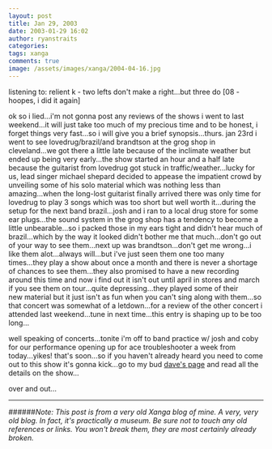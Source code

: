 ```yaml
---
layout: post
title: Jan 29, 2003
date: 2003-01-29 16:02
author: ryanstraits
categories:
tags: xanga
comments: true
image: /assets/images/xanga/2004-04-16.jpg
---
```

listening to: relient k - two lefts don't make a right...but three do [08 - hoopes, i did it again]

<!-- break -->

ok so i lied...i'm not gonna post any reviews of the shows i went to last weekend...it will just take too much of my precious time and to be honest, i forget things very fast...so i will give you a brief synopsis...thurs. jan 23rd i went to see lovedrug/brazil/and brandtson at the grog shop in cleveland...we got there a little late because of the inclimate weather but ended up being very early...the show started an hour and a half late because the guitarist from lovedrug got stuck in traffic/weather...lucky for us, lead singer michael shepard decided to appease the impatient crowd by unveiling some of his solo material which was nothing less than amazing...when the long-lost guitarist finally arrived there was only time for lovedrug to play 3 songs which was too short but well worth it...during the setup for the next band brazil...josh and i ran to a local drug store for some ear plugs...the sound system in the grog shop has a tendency to become a little unbearable...so i packed those in my ears tight and didn't hear much of brazil...which by the way it looked didn't bother me that much...don't go out of your way to see them...next up was brandtson...don't get me wrong...i like them alot...always will...but i've just seen them one too many times...they play a show about once a month and there is never a shortage of chances to see them...they also promised to have a new recording around this time and now i find out it isn't out until april in stores and march if you see them on tour...quite depressing...they played some of their new material but it just isn't as fun when you can't sing along with them...so that concert was somewhat of a letdown...for a review of the other concert i attended last weekend...tune in next time...this entry is shaping up to be too long...

well speaking of concerts...tonite i'm off to band practice w/ josh and coby for our performance opening up for ace troubleshooter a week from today...yikes! that's soon...so if you haven't already heard you need to come out to this show it's gonna kick...go to my bud <a href="http://www.xanga.com/dreamerswell" target="_blank">dave's page</a> and read all the details on the show...

over and out...

---

######*Note: This post is from a very old Xanga blog of mine. A very, very old blog. In fact, it's practically a museum. Be sure not to touch any old references or links. You won't break them, they are most certainly already broken.*